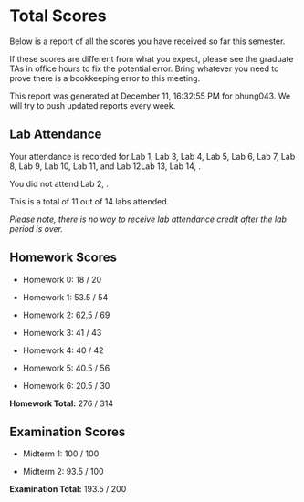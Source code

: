 # Total Scores

Below is a report of all the scores you have received so far this semester.

If these scores are different from what you expect, please see the graduate TAs in office hours to fix the potential error. Bring whatever you need to prove there is a bookkeeping error to this meeting.



This report was generated at December 11, 16:32:55 PM for phung043. We will try to push updated reports every week.

## Lab Attendance

Your attendance is recorded for Lab 1, Lab 3, Lab 4, Lab 5, Lab 6, Lab 7, Lab 8, Lab 9, Lab 10, Lab 11,  and Lab 12Lab 13, Lab 14, .

You did not attend Lab 2, .

This is a total of 11 out of 14 labs attended.



*Please note, there is no way to receive lab attendance credit after the lab period is over.*



## Homework Scores



- Homework 0: 18 / 20



- Homework 1: 53.5 / 54



- Homework 2: 62.5 / 69



- Homework 3: 41 / 43



- Homework 4: 40 / 42



- Homework 5: 40.5 / 56



- Homework 6: 20.5 / 30



**Homework Total:** 276 / 314



## Examination Scores



- Midterm 1: 100 / 100



- Midterm 2: 93.5 / 100



**Examination Total:** 193.5 / 200



